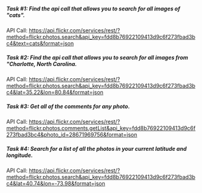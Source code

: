 ##### Task #1: Find the api call that allows you to search for all images of "cats".

API Call: https://api.flickr.com/services/rest/?method=flickr.photos.search&api_key=fdd8b76922109413d9c6f273fbad3bc4&text=cats&format=json

##### Task #2: Find the api call that allows you to search for all images from "Charlotte, North Carolina.

API Call: https://api.flickr.com/services/rest/?method=flickr.photos.search&api_key=fdd8b76922109413d9c6f273fbad3bc4&lat=35.22&lon=80.84&format=json

##### Task #3: Get all of the comments for any photo.

API Call: https://api.flickr.com/services/rest/?method=flickr.photos.comments.getList&api_key=fdd8b76922109413d9c6f273fbad3bc4&photo_id=28671969756&format=json

##### Task #4: Search for a list of all the photos in your current latitude and longitude.

API Call: https://api.flickr.com/services/rest/?method=flickr.photos.search&api_key=fdd8b76922109413d9c6f273fbad3bc4&lat=40.74&lon=-73.98&format=json
